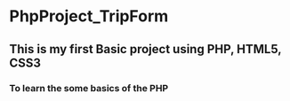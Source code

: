 # PhpProject_TripForm
## This is my first Basic project using PHP, HTML5, CSS3
### To learn the some basics of the PHP
